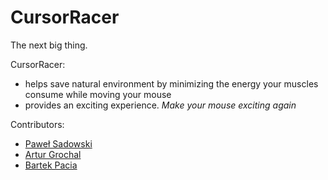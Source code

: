 # CursorRacer

The next big thing.

CursorRacer:

- helps save natural environment by minimizing the energy your muscles consume
  while moving your mouse
- provides an exciting experience. _Make your mouse exciting again_

Contributors:

- [Paweł Sadowski](https://github.com/pawelplsi)
- [Artur Grochal](https://github.com/agrochal)
- [Bartek Pacia](https://github.com/bartekpacia)
